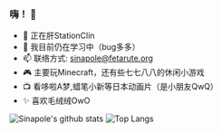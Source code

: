 ### 嗨！ 👋
- 🔭 正在肝StationClin
- 🌱 我目前仍在学习中（bug多多）
- 📫 联络方式: sinapole@fetarute.org
- 🎮 主要玩Minecraft，还有些七七八八的休闲小游戏
- 📺 看哆啦A梦,蜡笔小新等日本动画片（是小朋友QwQ）
- ✨ 喜欢毛绒绒OwO

![Sinapole's github stats](https://github-readme-stats.vercel.app/api?username=Sinapole&show_icons=true)
![Top Langs](https://github-readme-stats.vercel.app/api/top-langs/?username=Sinapole&layout=compact)

